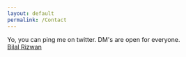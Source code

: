 ```yaml
---
layout: default
permalink: /Contact
---
```


Yo, you can ping me on twitter. DM's are open for everyone.<br>
[Bilal Rizwan](https://www.twitter.com/th3_3inst3in)